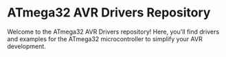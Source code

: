 # ATmega32 AVR Drivers Repository

Welcome to the ATmega32 AVR Drivers repository! Here, you'll find drivers and examples for the ATmega32 microcontroller to simplify your AVR development.
